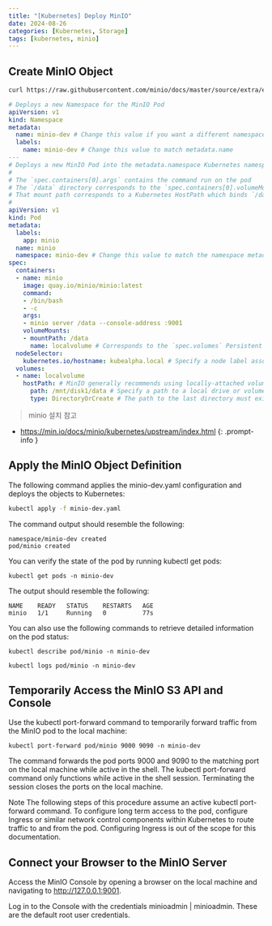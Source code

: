 ```yaml
---
title: "[Kubernetes] Deploy MinIO"
date: 2024-08-26
categories: [Kubernetes, Storage]
tags: [kubernetes, minio]
---
```


## Create MinIO Object

```bash
curl https://raw.githubusercontent.com/minio/docs/master/source/extra/examples/minio-dev.yaml -O
```

```yaml
# Deploys a new Namespace for the MinIO Pod
apiVersion: v1
kind: Namespace
metadata:
  name: minio-dev # Change this value if you want a different namespace name
  labels:
    name: minio-dev # Change this value to match metadata.name
---
# Deploys a new MinIO Pod into the metadata.namespace Kubernetes namespace
#
# The `spec.containers[0].args` contains the command run on the pod
# The `/data` directory corresponds to the `spec.containers[0].volumeMounts[0].mountPath`
# That mount path corresponds to a Kubernetes HostPath which binds `/data` to a local drive or volume on the worker node where the pod runs
# 
apiVersion: v1
kind: Pod
metadata:
  labels:
    app: minio
  name: minio
  namespace: minio-dev # Change this value to match the namespace metadata.name
spec:
  containers:
  - name: minio
    image: quay.io/minio/minio:latest
    command:
    - /bin/bash
    - -c
    args: 
    - minio server /data --console-address :9001
    volumeMounts:
    - mountPath: /data
      name: localvolume # Corresponds to the `spec.volumes` Persistent Volume
  nodeSelector:
    kubernetes.io/hostname: kubealpha.local # Specify a node label associated to the Worker Node on which you want to deploy the pod.
  volumes:
  - name: localvolume
    hostPath: # MinIO generally recommends using locally-attached volumes
      path: /mnt/disk1/data # Specify a path to a local drive or volume on the Kubernetes worker node
      type: DirectoryOrCreate # The path to the last directory must exist
```

> minio 설치 참고
- <https://min.io/docs/minio/kubernetes/upstream/index.html>
{: .prompt-info }


## Apply the MinIO Object Definition

The following command applies the minio-dev.yaml configuration and deploys the objects to Kubernetes:

```bash
kubectl apply -f minio-dev.yaml
```

The command output should resemble the following:

```
namespace/minio-dev created
pod/minio created
```

You can verify the state of the pod by running kubectl get pods:

```
kubectl get pods -n minio-dev
```

The output should resemble the following:

```
NAME    READY   STATUS    RESTARTS   AGE
minio   1/1     Running   0          77s
```

You can also use the following commands to retrieve detailed information on the pod status:

```
kubectl describe pod/minio -n minio-dev

kubectl logs pod/minio -n minio-dev
```

## Temporarily Access the MinIO S3 API and Console

Use the kubectl port-forward command to temporarily forward traffic from the MinIO pod to the local machine:

```
kubectl port-forward pod/minio 9000 9090 -n minio-dev
```

The command forwards the pod ports 9000 and 9090 to the matching port on the local machine while active in the shell. The kubectl port-forward command only functions while active in the shell session. Terminating the session closes the ports on the local machine.

Note
The following steps of this procedure assume an active kubectl port-forward command.
To configure long term access to the pod, configure Ingress or similar network control components within Kubernetes to route traffic to and from the pod. Configuring Ingress is out of the scope for this documentation.

## Connect your Browser to the MinIO Server

Access the MinIO Console by opening a browser on the local machine and navigating to <http://127.0.0.1:9001>.

Log in to the Console with the credentials minioadmin | minioadmin. These are the default root user credentials.